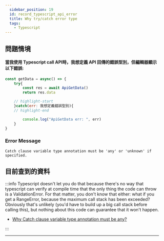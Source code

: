 ```yaml
---
  sidebar_position: 19
  id: record_typescript_api_error
  title: Why try/catch error type
  tags:
    - Typescript
---
```


## 問題情境
#### 當我使用 Typescript call API時，我想定義 API 回傳的錯誤型別，但編輯器顯示以下錯誤:

```js
const getData = async() => {
    try{
        const res = await ApiGetData()
        return res.data

    // highlight-start
    }catch(err: 我想定義錯誤型別){
    // highlight-end

        console.log("ApiGetData err: ", err)
    }
}
```

### Error Message

```
Catch clause variable type annotation must be 'any' or 'unknown' if specified.
```

## 目前查到的資料

:::info
Typescript doesn't let you do that because there's no way that typescript can verify at compile time that the only thing the code can throw is a ValidationError. For that matter, you don't know that either: what if you get a RangeError, because the maximum call stack has been exceeded? Obviously that's unlikely (you'd have to build up a big call stack before calling this), but nothing about this code can guarantee that it won't happen.

- [Why Catch clause variable type annotation must be any?](https://stackoverflow.com/questions/69021040/why-catch-clause-variable-type-annotation-must-be-any)

:::


---

